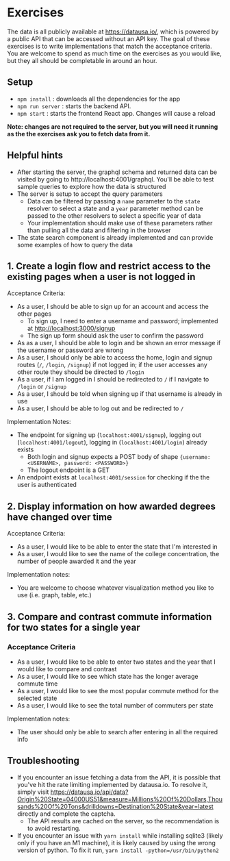 # Exercises

The data is all publicly available at <https://datausa.io/>, which is powered by a public API that can be accessed without an API key. The goal of these exercises is to write implementations that match the acceptance criteria.  You are welcome to spend as much time on the exercises as you would like, but they all should be completable in around an hour.

## Setup

- `npm install` : downloads all the dependencies for the app
- `npm run server` : starts the backend API.
- `npm start` : starts the frontend React app. Changes will cause a reload

**Note: changes are not required to the server, but you will need it running as the the exercises ask you to fetch data from it.**

## Helpful hints

- After starting the server, the graphql schema and returned data can be visited by going to http://localhost:4001/graphql.  You'll be able to test sample queries to explore how the data is structured
- The server is setup to accept the query parameters
  - Data can be filtered by passing a `name` parameter to the `state` resolver to select a state and a `year` parameter method can be passed to the other resolvers to select a specific year of data
  - Your implementation should make use of these parameters rather than pulling all the data and filtering in the browser
- The state search component is already implemented and can provide some examples of how to query the data

## 1. Create a login flow and restrict access to the existing pages when a user is not logged in

Acceptance Criteria:

- As a user, I should be able to sign up for an account and access the other pages
  - To sign up, I need to enter a username and password; implemented at <http://localhost:3000/signup>
  - The sign up form should ask the user to confirm the password
- As as a user, I should be able to login and be shown an error message if the username or password are wrong
- As a user, I should only be able to access the home, login and signup routes (`/`, `/login`, `/signup`) if not logged in; if the user accesses any other route they should be directed to `/login`
- As a user, if I am logged in I should be redirected to `/` if I navigate to `/login` or `/signup`
- As a user, I should be told when signing up if that username is already in use
- As a user, I should be able to log out and be redirected to `/`

Implementation Notes:

- The endpoint for signing up (`localhost:4001/signup`), logging out (`localhost:4001/logout`), logging in (`localhost:4001/login`) already exists
  - Both login and signup expects a POST body of shape `{username: <USERNAME>, password: <PASSWORD>}`
  - The logout endpoint is a GET
- An endpoint exists at `localhost:4001/session` for checking if the the user is authenticated

## 2. Display information on how awarded degrees have changed over time

Acceptance Criteria:

- As a user, I would like to be able to enter the state that I'm interested in
- As a user, I would like to see the name of the college concentration, the number of people awarded it and the year

Implementation notes:

- You are welcome to choose whatever visualization method you like to use (i.e. graph, table, etc.)

## 3. Compare and contrast commute information for two states for a single year

### Acceptance Criteria

- As a user, I would like to be able to enter two states and the year that I would like to compare and contrast
- As a user, I would like to see which state has the longer average commute time
- As a user, I would like to see the most popular commute method for the selected state
- As a user, I would like to see the total number of commuters per state

Implementation notes:

- The user should only be able to search after entering in all the required info

## Troubleshooting

- If you encounter an issue fetching a data from the API, it is possible that you've hit the rate limiting implemented by datausa.io. To resolve it, simply visit <https://datausa.io/api/data?Origin%20State=04000US51&measure=Millions%20Of%20Dollars,Thousands%20Of%20Tons&drilldowns=Destination%20State&year=latest> directly and complete the captcha.
  - The API results are cached on the server, so the recommendation is to avoid restarting.
- If you encounter an issue with `yarn install` while installing sqlite3 (likely only if you have an M1 machine), it is likely caused by using the wrong version of python. To fix it run, `yarn install -python=/usr/bin/python2`
